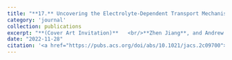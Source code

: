 ```yaml
---
title: "**17.** Uncovering the Electrolyte-Dependent Transport Mechanism of LiO<sub>2</sub> in Lithium-Oxygen Batteries"
category: 'journal'
collection: publications
excerpt: "**(Cover Art Invitation)**   <br/>**Zhen Jiang**, and Andrew M. Rappe"
date: "2022-11-28"
citation: '<a href="https://pubs.acs.org/doi/abs/10.1021/jacs.2c09700"> <span style="color: blue"><i><B>J. Am. Chem. Soc.</B></i></span> 144(48), 22150-22158 (2022) </a>'
---
```


